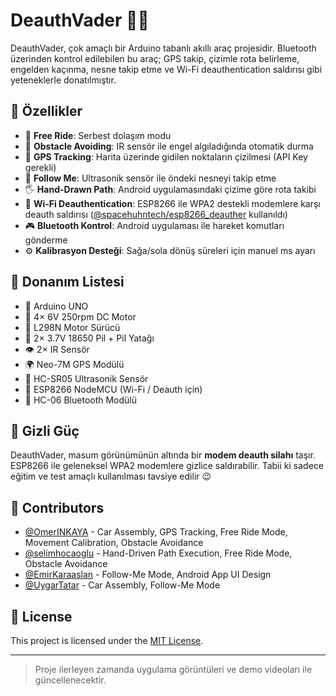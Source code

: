 # DeauthVader 🚗💥

DeauthVader, çok amaçlı bir Arduino tabanlı akıllı araç projesidir. Bluetooth üzerinden kontrol edilebilen bu araç; GPS takip, çizimle rota belirleme, engelden kaçınma, nesne takip etme ve Wi-Fi deauthentication saldırısı gibi yeteneklerle donatılmıştır.

## 🚀 Özellikler

- 🔄 **Free Ride**: Serbest dolaşım modu
- 🧠 **Obstacle Avoiding**: IR sensör ile engel algıladığında otomatik durma
- 📍 **GPS Tracking**: Harita üzerinde gidilen noktaların çizilmesi (API Key gerekli)
- 🧲 **Follow Me**: Ultrasonik sensör ile öndeki nesneyi takip etme
- 🖐️ **Hand-Drawn Path**: Android uygulamasındaki çizime göre rota takibi
- 📶 **Wi-Fi Deauthentication**: ESP8266 ile WPA2 destekli modemlere karşı deauth saldırısı ([@spacehuhntech/esp8266_deauther](https://github.com/spacehuhntech/esp8266_deauther) kullanıldı)
- 🎮 **Bluetooth Kontrol**: Android uygulaması ile hareket komutları gönderme
- ⚙️ **Kalibrasyon Desteği**: Sağa/sola dönüş süreleri için manuel ms ayarı

## 🔧 Donanım Listesi

- 🧠 Arduino UNO
- 🦿 4× 6V 250rpm DC Motor
- 🔌 L298N Motor Sürücü
- 🔋 2× 3.7V 18650 Pil + Pil Yatağı
- 👁️ 2× IR Sensör
- 🌍 Neo-7M GPS Modülü
- 🧭 HC-SR05 Ultrasonik Sensör
- 📡 ESP8266 NodeMCU (Wi-Fi / Deauth için)
- 📲 HC-06 Bluetooth Modülü

## 👀 Gizli Güç

DeauthVader, masum görünümünün altında bir **modem deauth silahı** taşır. ESP8266 ile geleneksel WPA2 modemlere gizlice saldırabilir. Tabii ki sadece eğitim ve test amaçlı kullanılması tavsiye edilir 😉

## 👥 Contributors

- [@OmerINKAYA](https://github.com/OmerINKAYA)  - Car Assembly, GPS Tracking, Free Ride Mode, Movement Calibration, Obstacle Avoidance
- [@selimhocaoglu](https://github.com/selimhocaoglu)  - Hand-Driven Path Execution, Free Ride Mode, Obstacle Avoidance
- [@EmirKaraaslan](https://github.com/EmirKaraaslan)  - Follow-Me Mode, Android App UI Design 
- [@UygarTatar](https://github.com/UygarTatar)  - Car Assembly, Follow-Me Mode

## 📝 License

This project is licensed under the [MIT License](LICENSE).

---

> Proje ilerleyen zamanda uygulama görüntüleri ve demo videoları ile güncellenecektir.
